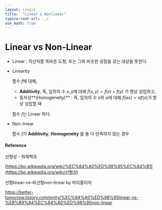 ```yaml
---
layout: single
title:  "Linear & Nonlinear"
typora-root-url: ../
use_math: true
---
```


# Linear vs Non-Linear

- Linear
  : 직선처름 똑바른 도형, 또는 그와 비슷한 성질을 갖는 대상을 뜻한다.

- Linearity

  함수 $f$에 대해,

  - **Additivity**, 즉, 임의의 수 $x,y$에 대해 $f(x,y) = f(x) + f(y)$ 가 항상 성립하고,
  - 동차성**(Homogeneity)** : 즉, 임의의 수 $x$와 $\alpha$에 대해 $f(\alpha x) = \alpha f(x)$가 항상 성립할 때

  함수 $f$는 Linear 하다. 



- Non-linear

  함수 $f$가 **Additivity**, **Homogeneity** 를 둘 다 만족하지 않는 경우



#### Reference

선형성 - 위캐백과

[https://ko.wikipedia.org/wiki/%EC%84%A0%ED%98%95%EC%84%B1](https://ko.wikipedia.org/wiki/선형성)

선형linear-vs-비선형non-linear by 머리올리자

https://better-tomorrow.tistory.com/entry/%EC%84%A0%ED%98%95linear-vs-%EB%B9%84%EC%84%A0%ED%98%95non-linear